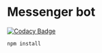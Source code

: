 # Messenger bot

[![Codacy Badge](https://api.codacy.com/project/badge/Grade/c4aaed48afc64b67a95d7d30ed121afb)](https://www.codacy.com/app/tortuvshin/techstar-bot?utm_source=github.com&utm_medium=referral&utm_content=techstar-inc/techstar-bot&utm_campaign=badger)


```
npm install
```
